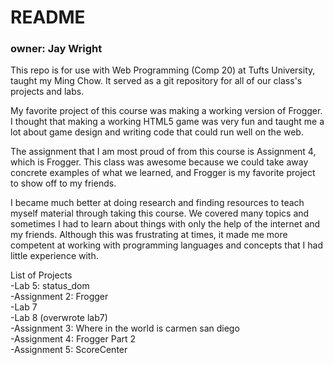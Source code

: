 <h1>README</h1>
<h3>owner: Jay Wright</h3>
<p>
This repo is for use with Web Programming (Comp 20) at Tufts University, taught my Ming Chow. It served as a git repository for all of our class's projects and labs.
</p><p>
My favorite project of this course was making a working version of Frogger. I thought that making a working HTML5 game was very fun and taught me a lot about game design and writing code that could run well on the web.
</p><p>
The assignment that I am most proud of from this course is Assignment 4, which is Frogger. This class was awesome because we could take away concrete examples of what we learned, and Frogger is my favorite project to show off to my friends. 
</p><p>
I became much better at doing research and finding resources to teach myself material through taking this course. We covered many topics and sometimes I had to learn about things with only the help of the internet and my friends. Although this was frustrating at times, it made me more competent at working with programming languages and concepts that I had little experience with. 
</p>


<div>
List of Projects</br>
-Lab 5: status_dom</br>
-Assignment 2: Frogger</br>
-Lab 7</br>
-Lab 8 (overwrote lab7)</br>
-Assignment 3: Where in the world is carmen san diego</br>
-Assignment 4: Frogger Part 2</br>
-Assignment 5: ScoreCenter</br>
</div>
